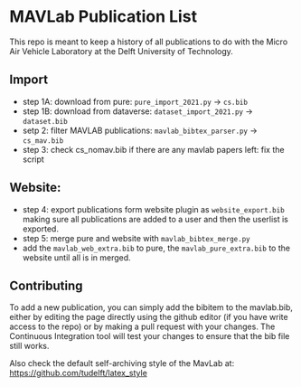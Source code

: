 # MAVLab Publication List
This repo is meant to keep a history of all publications to do with the Micro Air Vehicle Laboratory at the Delft University of Technology.

## Import

 - step 1A: download from pure: ```pure_import_2021.py```    -> ```cs.bib```
 - step 1B: download from dataverse: ```dataset_import_2021.py```    -> ```dataset.bib```
 - setp 2: filter MAVLAB publications: ```mavlab_bibtex_parser.py```  -> ```cs_mav.bib```
 - step 3: check cs_nomav.bib if there are any mavlab papers left: fix the script

## Website:

 - step 4: export publications form website plugin as ```website_export.bib``` making sure all publications are added to a user and then the userlist is exported.
 - step 5: merge pure and website with ```mavlab_bibtex_merge.py```
 - add the ```mavlab_web_extra.bib``` to pure, the ```mavlab_pure_extra.bib``` to the website until all is in merged.

## Contributing
To add a new publication, you can simply add the bibitem to the mavlab.bib, either by editing the page directly using the github editor (if you have write access to the repo) or by making a pull request with your changes. The Continuous Integration tool will test your changes to ensure that the bib file still works.

Also check the default self-archiving style of the MavLab at: https://github.com/tudelft/latex_style
